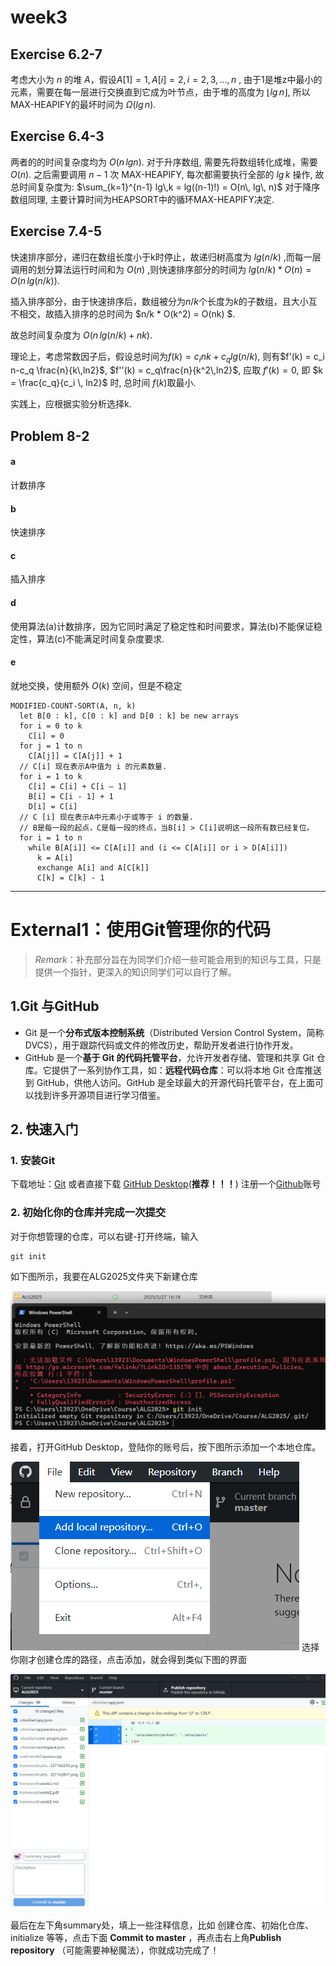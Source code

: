 # week3

## Exercise 6.2-7

考虑大小为 $n$ 的堆 $A$，假设$A[1] = 1, A[i] = 2, i= 2,3,... , n$ , 由于1是堆z中最小的元素，需要在每一层进行交换直到它成为叶节点，由于堆的高度为 $\lfloor lg\,n \rfloor$, 所以MAX-HEAPIFY的最坏时间为 $\Omega(lg\,n)$.

## Exercise 6.4-3
两者的的时间复杂度均为 $O(n\,lgn)$. 
对于升序数组, 需要先将数组转化成堆，需要 $O(n)$. 之后需要调用 $n-1$ 次 MAX-HEAPIFY, 每次都需要执行全部的 $lg\, k$ 操作, 故总时间复杂度为: 
$\sum_{k=1}^{n-1} lg\,k = lg((n-1)!) = O(n\, lg\, n)$
对于降序数组同理, 主要计算时间为HEAPSORT中的循环MAX-HEAPIFY决定.




## Exercise 7.4-5
快速排序部分，递归在数组长度小于k时停止，故递归树高度为 $lg(n/k)$ ,而每一层调用的划分算法运行时间和为 $O(n)$ ,则快速排序部分的时间为 $lg(n/k)*O(n)=O(n\, lg(n/k))$.

插入排序部分，由于快速排序后，数组被分为$n/k$个长度为$k$的子数组，且大小互不相交，故插入排序的总时间为 $n/k * O(k^2) = O(nk) $.

故总时间复杂度为 $O(n\, lg(n/k)+ nk )$.

理论上，考虑常数因子后，假设总时间为$f(k) = c_i nk + c_q lg(n/k)$, 则有$f'(k) = c_i n-c_q \frac{n}{k\,ln2}$, $f''(k) = c_q\frac{n}{k^2\,ln2}$, 应取 $f'(k) =0$, 即 $k = \frac{c_q}{c_i \, ln2}$ 时, 总时间 $f(k)$取最小.

实践上，应根据实验分析选择k.
## Problem 8-2

#### a 
计数排序

#### b
快速排序

#### c
插入排序

#### d
使用算法(a)计数排序，因为它同时满足了稳定性和时间要求，算法(b)不能保证稳定性，算法(c)不能满足时间复杂度要求.

#### e
就地交换，使用额外 $O(k)$ 空间，但是不稳定

```
MODIFIED-COUNT-SORT(A, n, k)
  let B[0 : k], C[0 : k] and D[0 : k] be new arrays
  for i = 0 to k
    C[i] = 0
  for j = 1 to n
    C[A[j]] = C[A[j]] + 1
  // C[i] 现在表示A中值为 i 的元素数量.
  for i = 1 to k
    C[i] = C[i] + C[i – 1]
    B[i] = C[i - 1] + 1
    D[i] = C[i]
  // C [i] 现在表示A中元素小于或等于 i 的数量.
  // B是每一段的起点，C是每一段的终点，当B[i] > C[i]说明这一段所有数已经复位。
  for i = 1 to n
    while B[A[i]] <= C[A[i]] and (i <= C[A[i]] or i > D[A[i]])
      k = A[i]
      exchange A[i] and A[C[k]]
      C[k] = C[k] - 1
```

---

# External1：使用Git管理你的代码
> *Remark*：补充部分旨在为同学们介绍一些可能会用到的知识与工具，只是提供一个指针，更深入的知识同学们可以自行了解。


## 1.Git 与GitHub
- Git 是一个**分布式版本控制系统**（Distributed Version Control System，简称 DVCS），用于跟踪代码或文件的修改历史，帮助开发者进行协作开发。
- GitHub 是一个**基于 Git 的代码托管平台**，允许开发者存储、管理和共享 Git 仓库。它提供了一系列协作工具，如：**远程代码仓库**：可以将本地 Git 仓库推送到 GitHub，供他人访问。GitHub 是全球最大的开源代码托管平台，在上面可以找到许多开源项目进行学习借鉴。

## 2. 快速入门
### 1. 安装Git

下载地址：[Git]((https://git-scm.com/book/zh/v2/%E8%B5%B7%E6%AD%A5-%E5%AE%89%E8%A3%85-Git))
或者直接下载 [GitHub Desktop](https://github.com/apps/desktop)(**推荐！！！**)
注册一个[Github](https://github.com/)账号

### 2. 初始化你的仓库并完成一次提交
   对于你想管理的仓库，可以右键-打开终端，输入
```
git init
```
   如下图所示，我要在ALG2025文件夹下新建仓库
   
   ![Pasted image 20250327162259](attachments/Pasted%20image%2020250327162259.png)

接着，打开GitHub Desktop，登陆你的账号后，按下图所示添加一个本地仓库。

![Pasted image 20250327162847](attachments/Pasted%20image%2020250327162847.png)
选择你刚才创建仓库的路径，点击添加，就会得到类似下图的界面

![Pasted image 20250327163114](attachments/Pasted%20image%2020250327163114.png)

最后在左下角summary处，填上一些注释信息，比如 创建仓库、初始化仓库、initialize 等等，点击下面 **Commit to master** ，再点击右上角**Publish repository** （可能需要神秘魔法），你就成功完成了！ 